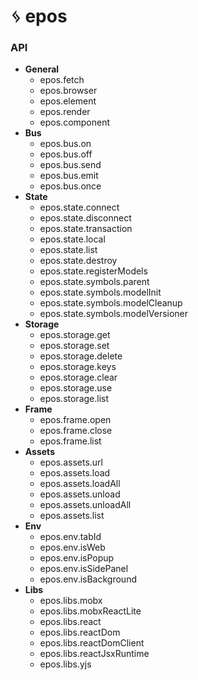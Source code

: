 # ᛃ epos

### API

- **General**
  - epos.fetch
  - epos.browser
  - epos.element
  - epos.render
  - epos.component
- **Bus**
  - epos.bus.on
  - epos.bus.off
  - epos.bus.send
  - epos.bus.emit
  - epos.bus.once
- **State**
  - epos.state.connect
  - epos.state.disconnect
  - epos.state.transaction
  - epos.state.local
  - epos.state.list
  - epos.state.destroy
  - epos.state.registerModels
  - epos.state.symbols.parent
  - epos.state.symbols.modelInit
  - epos.state.symbols.modelCleanup
  - epos.state.symbols.modelVersioner
- **Storage**
  - epos.storage.get
  - epos.storage.set
  - epos.storage.delete
  - epos.storage.keys
  - epos.storage.clear
  - epos.storage.use
  - epos.storage.list
- **Frame**
  - epos.frame.open
  - epos.frame.close
  - epos.frame.list
- **Assets**
  - epos.assets.url
  - epos.assets.load
  - epos.assets.loadAll
  - epos.assets.unload
  - epos.assets.unloadAll
  - epos.assets.list
- **Env**
  - epos.env.tabId
  - epos.env.isWeb
  - epos.env.isPopup
  - epos.env.isSidePanel
  - epos.env.isBackground
- **Libs**
  - epos.libs.mobx
  - epos.libs.mobxReactLite
  - epos.libs.react
  - epos.libs.reactDom
  - epos.libs.reactDomClient
  - epos.libs.reactJsxRuntime
  - epos.libs.yjs
